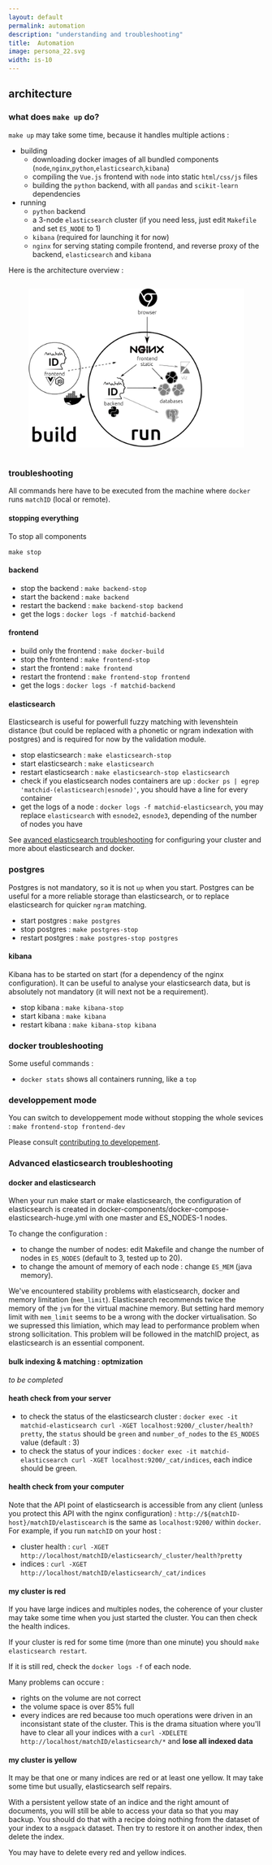 ```yaml
---
layout: default
permalink: automation
description: "understanding and troubleshooting"
title:  Automation
image: persona_22.svg
width: is-10
---
```


## architecture

### what does `make up` do?

`make up` may take some time, because it handles multiple actions :

- building
  - downloading docker images of all bundled components (`node`,`nginx`,`python`,`elasticsearch`,`kibana`)
  - compiling the `Vue.js` frontend with `node` into static `html/css/js` files
  - building the `python` backend, with all `pandas` and `scikit-learn` dependencies
- running
  - `python` backend
  - a 3-node `elasticsearch` cluster (if you need less, just edit `Makefile` and set `ES_NODE` to 1)
  -  `kibana` (required for launching it for now)
  - `nginx` for serving stating compile frontend, and reverse proxy of the backend, `elasticsearch` and `kibana`

Here is the architecture overview :

<div class="columns is-centered">
<figure class="image alpha-png-background">
<img class="column is-half is-narrow" src="assets/images/matchid_architecture.png" alt="matchID architecture">
</figure>
</div>

### troubleshooting

All commands here have to be executed from the machine where `docker` runs `matchID` (local or remote).

#### stopping everything

To stop all components

```
make stop
```
#### backend

- stop the backend : `make backend-stop`
- start the backend : `make backend`
- restart the backend : `make backend-stop backend`
- get the logs : `docker logs -f matchid-backend`

#### frontend

- build only the frontend : `make docker-build`
- stop the frontend : `make frontend-stop`
- start the frontend : `make frontend`
- restart the frontend : `make frontend-stop frontend`
- get the logs : `docker logs -f matchid-backend`


#### elasticsearch

Elasticsearch is useful for powerfull fuzzy matching with levenshtein distance (but could be replaced with a phonetic or ngram indexation with postgres) and is required for now by the validation module.

- stop elasticsearch : `make elasticsearch-stop`
- start elasticsearch : `make elasticsearch`
- restart elasticsearch : `make elasticsearch-stop elasticsearch`
- check if you elasticsearch nodes containers are up : `docker ps | egrep 'matchid-(elasticsearch|esnode)'`, you should have a line for every container
- get the logs of a node : `docker logs -f matchid-elasticsearch`, you may replace `elasticsearch` with `esnode2`, `esnode3`, depending of the number of nodes you have

See [avanced elasticsearch troubleshooting](#advanced-elasticsearch-troubleshooting) for configuring your cluster and more about elasticsearch and docker.


### postgres

Postgres is not mandatory, so it is not `up` when you start. Postgres can be useful for a more reliable storage than elasticsearch, or to replace elasticsearch for quicker `ngram` matching.

- start postgres : `make postgres`
- stop postgres : `make postgres-stop`
- restart postgres : `make postgres-stop postgres`

#### kibana

Kibana has to be started on start (for a dependency of the nginx configuration). It can be useful to analyse your elasticsearch data, but is absolutely not mandatory (it will next not be a requirement).

- stop kibana : `make kibana-stop`
- start kibana : `make kibana`
- restart kibana : `make kibana-stop kibana`

### docker troubleshooting

Some useful commands :

- `docker stats` shows all containers running, like a `top`

### developpement mode

You can switch to developpement mode without stopping the whole sevices : `make frontend-stop frontend-dev`

Please consult [contributing to developement](/dev).

### Advanced elasticsearch troubleshooting
#### docker and elasticsearch

When your run make start or make elasticsearch, the configuration of elasticsearch is created in docker-components/docker-compose-elasticsearch-huge.yml with one master and ES_NODES-1 nodes.

To change the configuration :

- to change the number of nodes: edit Makefile and change the number of nodes in `ES_NODES` (default to 3, tested up to 20).
- to change the amount of memory of each node : change `ES_MEM` (java memory).

We've encountered stability problems with elasticsearch, docker and memory limitation (`mem_limit`). Elasticsearch recommends twice the memory of the `jvm` for the virtual machine memory. But setting hard memory limit with `mem_limit` seems to be a wrong with the docker virtualisation. So we supressed this limiation, which may lead to performance problem when strong sollicitation. This problem will be followed in the matchID project, as elasticsearch is an essential component.

#### bulk indexing & matching : optmization

*to be completed*

#### heath check from your server

- to check the status of the elasticsearch cluster : `docker exec -it matchid-elasticsearch curl -XGET localhost:9200/_cluster/health?pretty`,  the `status` should be `green` and `number_of_nodes` to the `ES_NODES` value (default : 3)
- to check the status of your indices : `docker exec -it matchid-elasticsearch curl -XGET localhost:9200/_cat/indices`, each indice should be green.

#### health check from your computer

Note that the API point of elasticsearch is accessible from any client (unless you protect this API with the nginx configuration) : `http://${matchID-host}/matchID/elastiscearch` is the same as `localhost:9200/` within `docker`. For example, if you run `matchID` on your host :

- cluster health : `curl -XGET http://localhost/matchID/elasticsearch/_cluster/health?pretty`
- indices : `curl -XGET http://localhost/matchID/elasticsearch/_cat/indices`

#### my cluster is red

If you have large indices and multiples nodes, the coherence of your cluster may take some time when you just started the cluster. You can then check the health indices.

If your cluster is red for some time (more than one minute) you should `make elasticsearch restart`.

If it is still red, check the `docker logs -f` of each node.

Many problems can occure :

- rights on the volume are not correct
- the volume space is over 85% full
- every indices are red because too much operations were driven in an inconsistant state of the cluster. This is the drama situation where you'll have to clear all your indices with a `curl -XDELETE http://localhost/matchID/elasticsearch/*` and **lose all indexed data**

#### my cluster is yellow

It may be that one or many indices are red or at least one yellow. It may take some time but usually, elasticsearch self repairs.

With a persistent yellow state of an indice and the right amount of documents, you will still be able to access your data so that you may backup. You should do that with a recipe doing nothing from the dataset of your index to a `msgpack` dataset. Then try to restore it on another index, then delete the index.

You may have to delete every red and yellow indices.







